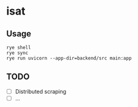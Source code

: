 # isat

## Usage

```
rye shell
rye sync
rye run uvicorn --app-dir=backend/src main:app
```

## TODO
* [ ] Distributed scraping
* [ ] ...